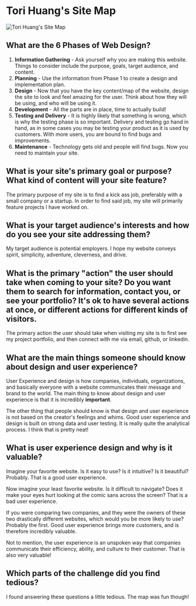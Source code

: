 # Tori Huang's Site Map

![Tori Huang's Site Map](/Users/tori/DevBootcamp/Phase0/phase-0/week-2/imgs/Tori-Huang-Sitemap.png)

## What are the 6 Phases of Web Design?

1. **Information Gathering** - Ask yourself why you are making this website. Things to consider include the purpose, goals, target audience, and content.
2. **Planning** - Use the information from Phase 1 to create a design and implementation plan.
3. **Design** - Now that you have the key content/map of the website, design the site to look and feel amazing for the user. Think about how they will be using, and who will be using it.
4. **Development** - All the parts are in place, time to actually build!
5. **Testing and Delivery** - It is highly likely that something is wrong, which is why the testing phase is so important. Delivery and testing go hand in hand, as in some cases you may be testing your product as it is used by customers. With more users, you are bound to find bugs and improvements.
6. **Maintenance** - Technology gets old and people will find bugs. Now you need to maintain your site.

## What is your site's primary goal or purpose? What kind of content will your site feature?

The primary purpose of my site is to find a kick ass job, preferably with a small company or a startup. In order to find said job, my site will primarily feature projects I have worked on.

## What is your target audience's interests and how do you see your site addressing them?

My target audience is potential employers. I hope my website conveys spirit, simplicity, adventure, cleverness, and drive.

## What is the primary "action" the user should take when coming to your site? Do you want them to search for information, contact you, or see your portfolio? It's ok to have several actions at once, or different actions for different kinds of visitors.

The primary action the user should take when visiting my site is to first see my project portfolio, and then connect with me via email, github, or linkedin.

## What are the main things someone should know about design and user experience?

User Experience and design is how companies, individuals, organizations, and basically everyone with a website communicates their message and brand to the world. The main thing to know about design and user experience is that it is incredibly **important**.

The other thing that people should know is that design and user experience is not based on the creator's feelings and whims. Good user experience and design is built on strong data and user testing. It is really quite the analytical process. I think that is pretty neat!

## What is user experience design and why is it valuable?

Imagine your favorite website. Is it easy to use? Is it intuitive? Is it beautiful? Probably. That is a good user experience.

Now imagine your least favorite website. Is it difficult to navigate? Does it make your eyes hurt looking at the comic sans across the screen? That is a bad user experience.

If you were comparing two companies, and they were the owners of these two drastically different websites, which would you be more likely to use? Probably the first. Good user experience brings more customers, and is therefore incredibly valuable.

Not to mention, the user experience is an unspoken way that companies communicate their efficiency, ability, and culture to their customer. That is also very valuable!

## Which parts of the challenge did you find tedious?

I found answering these questions a little tedious. The map was fun though!